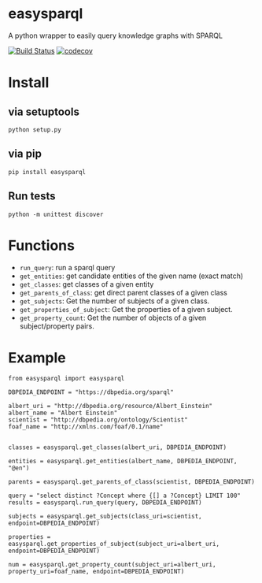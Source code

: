 # easysparql
A python wrapper to easily query knowledge graphs with SPARQL

[![Build Status](https://ahmad88me.semaphoreci.com/badges/easysparql.svg)](https://ahmad88me.semaphoreci.com/projects/easysparql)
[![codecov](https://codecov.io/gh/oeg-upm/easysparql/branch/master/graph/badge.svg)](https://codecov.io/gh/oeg-upm/easysparql)


# Install

## via setuptools
```python setup.py ```

## via pip
```pip install easysparql```

## Run tests
```python -m unittest discover```


# Functions
* `run_query`: run a sparql query
* `get_entities`: get candidate entities of the given name (exact match)
* `get_classes`: get classes of a given entity
* `get_parents_of_class`: get direct parent classes of a given class
* `get_subjects`: Get the number of subjects of a given class.
* `get_properties_of_subject`: Get the properties of a given subject.
* `get_property_count`: Get the number of objects of a given subject/property pairs.


# Example
```
from easysparql import easysparql

DBPEDIA_ENDPOINT = "https://dbpedia.org/sparql"

albert_uri = "http://dbpedia.org/resource/Albert_Einstein"
albert_name = "Albert Einstein"
scientist = "http://dbpedia.org/ontology/Scientist"
foaf_name = "http://xmlns.com/foaf/0.1/name"


classes = easysparql.get_classes(albert_uri, DBPEDIA_ENDPOINT)

entities = easysparql.get_entities(albert_name, DBPEDIA_ENDPOINT, "@en")

parents = easysparql.get_parents_of_class(scientist, DBPEDIA_ENDPOINT)

query = "select distinct ?Concept where {[] a ?Concept} LIMIT 100"
results = easysparql.run_query(query, DBPEDIA_ENDPOINT)

subjects = easysparql.get_subjects(class_uri=scientist, endpoint=DBPEDIA_ENDPOINT)

properties = easysparql.get_properties_of_subject(subject_uri=albert_uri, endpoint=DBPEDIA_ENDPOINT)

num = easysparql.get_property_count(subject_uri=albert_uri, property_uri=foaf_name, endpoint=DBPEDIA_ENDPOINT)

```

